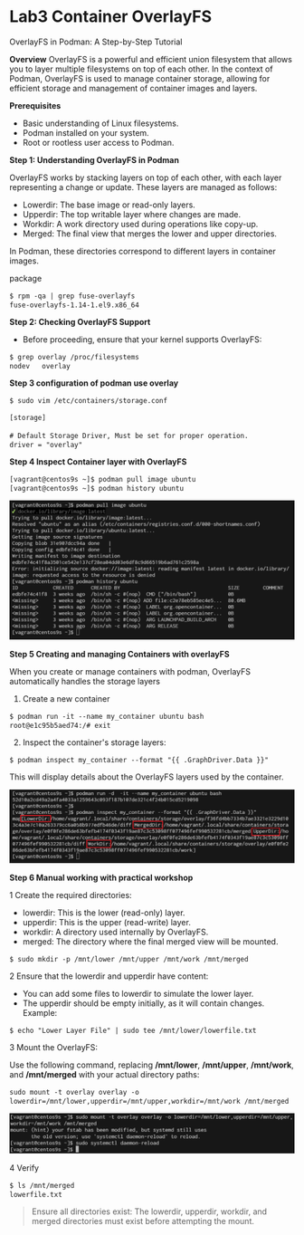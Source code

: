 # Lab3 Container OverlayFS

OverlayFS in Podman: A Step-by-Step Tutorial

**Overview**
OverlayFS is a powerful and efficient union filesystem that allows you to layer multiple filesystems on top of each other. In the context of Podman, OverlayFS is used to manage container storage, allowing for efficient storage and management of container images and layers.

**Prerequisites**
- Basic understanding of Linux filesystems.
- Podman installed on your system.
- Root or rootless user access to Podman.

**Step 1: Understanding OverlayFS in Podman**

OverlayFS works by stacking layers on top of each other, with each layer representing a change or update. These layers are managed as follows:

- Lowerdir: The base image or read-only layers.
- Upperdir: The top writable layer where changes are made.
- Workdir: A work directory used during operations like copy-up.
- Merged: The final view that merges the lower and upper directories.

In Podman, these directories correspond to different layers in container images.

package
```
$ rpm -qa | grep fuse-overlayfs
fuse-overlayfs-1.14-1.el9.x86_64
```
**Step 2: Checking OverlayFS Support**
- Before proceeding, ensure that your kernel supports OverlayFS:
```
$ grep overlay /proc/filesystems
nodev   overlay
```

**Step 3 configuration of podman use overlay**
```
$ sudo vim /etc/containers/storage.conf
```

```
[storage]

# Default Storage Driver, Must be set for proper operation.
driver = "overlay"
```

**Step 4 Inspect Container layer with OverlayFS**

```
[vagrant@centos9s ~]$ podman pull image ubuntu
[vagrant@centos9s ~]$ podman history ubuntu
```
![](../assets/images/overlay_ubuntu_history.png)

**Step 5 Creating and managing Containers with overlayFS**

When you create or manage containers with podman, OverlayFS automatically handles the storage layers

1. Create a new container
```
$ podman run -it --name my_container ubuntu bash
root@e1c95b5aed74:/# exit
```
2. Inspect the container's storage layers:
```
$ podman inspect my_container --format "{{ .GraphDriver.Data }}"
```
This will display details about the OverlayFS layers used by the container.

![](../assets/images/overlay_ubuntu_overlay.png)


**Step 6 Manual working with practical workshop**

1 Create the required directories:

- lowerdir: This is the lower (read-only) layer.
- upperdir: This is the upper (read-write) layer.
- workdir: A directory used internally by OverlayFS.
- merged: The directory where the final merged view will be mounted.

```
$ sudo mkdir -p /mnt/lower /mnt/upper /mnt/work /mnt/merged
```

2 Ensure that the lowerdir and upperdir have content:

- You can add some files to lowerdir to simulate the lower layer.
- The upperdir should be empty initially, as it will contain changes.
Example:

```
$ echo "Lower Layer File" | sudo tee /mnt/lower/lowerfile.txt
```

3 Mount the OverlayFS:

Use the following command, replacing **/mnt/lower**, **/mnt/upper**, **/mnt/work**, and **/mnt/merged** with your actual directory paths:

```
sudo mount -t overlay overlay -o lowerdir=/mnt/lower,upperdir=/mnt/upper,workdir=/mnt/work /mnt/merged
```

![](../assets/images/overlay_workshop1.png)

4  Verify

```
$ ls /mnt/merged
lowerfile.txt
```
> Ensure all directories exist: The lowerdir, upperdir, workdir, and merged directories must exist before attempting the mount.

